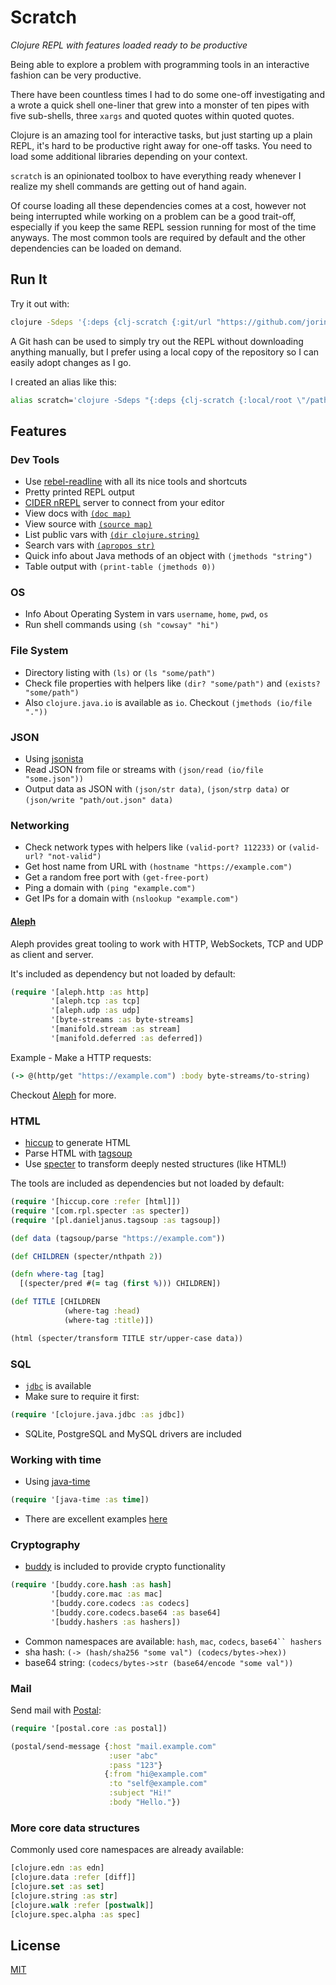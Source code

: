 # Scratch

*Clojure REPL with features loaded ready to be productive*

Being able to explore a problem with programming tools in an interactive fashion can be very productive.

There have been countless times I had to do some one-off investigating
and a wrote a quick shell one-liner that grew into a monster of ten pipes
with five sub-shells, three `xargs` and quoted quotes within quoted quotes.

Clojure is an amazing tool for interactive tasks, but just starting up a plain REPL,
it's hard to be productive right away for one-off tasks.
You need to load some additional libraries depending on your context.

`scratch` is an opinionated toolbox to have everything ready
whenever I realize my shell commands are getting out of hand again.

Of course loading all these dependencies comes at a cost,
however not being interrupted while working on a problem can be a good trait-off,
especially if you keep the same REPL session running for most of the time anyways.
The most common tools are required by default and the other dependencies can be loaded on demand.

## Run It

Try it out with:

```sh
clojure -Sdeps '{:deps {clj-scratch {:git/url "https://github.com/jorinvo/clj-scratch" :sha "33bc24b92a56e614dfb954e678abbcb5188e32f8"}}}' -m scratch
```

A Git hash can be used to simply try out the REPL without downloading anything manually,
but I prefer using a local copy of the repository so I can easily adopt changes as I go.

I created an alias like this:

```sh
alias scratch='clojure -Sdeps "{:deps {clj-scratch {:local/root \"/path/to/clj-scratch\"}}}" -m scratch'
```


## Features

### Dev Tools

- Use [rebel-readline](https://github.com/bhauman/rebel-readline) with all its nice tools and shortcuts
- Pretty printed REPL output
- [CIDER nREPL](https://github.com/clojure-emacs/cider-nrepl) server to connect from your editor
- View docs with [`(doc map)`](https://clojuredocs.org/clojure.repl/doc)
- View source with [`(source map)`](https://clojuredocs.org/clojure.repl/source)
- List public vars with [`(dir clojure.string)`](https://clojuredocs.org/clojure.repl/dir)
- Search vars with [`(apropos str)`](https://clojuredocs.org/clojure.repl/apropos)
- Quick info about Java methods of an object with `(jmethods "string")`
- Table output with `(print-table (jmethods 0))`

### OS

- Info About Operating System in vars `username`, `home`, `pwd`, `os`
- Run shell commands using `(sh "cowsay" "hi")`

### File System

- Directory listing with `(ls)` or `(ls "some/path")`
- Check file properties with helpers like `(dir? "some/path")` and `(exists? "some/path")`
- Also `clojure.java.io` is available as `io`. Checkout `(jmethods (io/file "."))`

### JSON

- Using [jsonista](https://github.com/metosin/jsonista)
- Read JSON from file or streams with `(json/read (io/file "some.json"))`
- Output data as JSON with `(json/str data)`, `(json/strp data)` or `(json/write "path/out.json" data)`

### Networking

- Check network types with helpers like `(valid-port? 112233)` or `(valid-url? "not-valid")`
- Get host name from URL with `(hostname "https://example.com")`
- Get a random free port with `(get-free-port)`
- Ping a domain with `(ping "example.com")`
- Get IPs for a domain with `(nslookup "example.com")`

#### [Aleph](https://github.com/ztellman/aleph)

Aleph provides great tooling to work with HTTP, WebSockets, TCP and UDP as client and server.

It's included as dependency but not loaded by default:

```clojure
(require '[aleph.http :as http]
         '[aleph.tcp :as tcp]
         '[aleph.udp :as udp]
         '[byte-streams :as byte-streams]
         '[manifold.stream :as stream]
         '[manifold.deferred :as deferred])
```

Example - Make a HTTP requests:

```clojure
(-> @(http/get "https://example.com") :body byte-streams/to-string)
```

Checkout [Aleph](https://github.com/ztellman/aleph) for more.

### HTML

- [hiccup](https://github.com/weavejester/hiccup) to generate HTML
- Parse HTML with [tagsoup](https://github.com/nathell/clj-tagsoup)
- Use [specter](https://github.com/nathanmarz/specter) to transform deeply nested structures (like HTML!)

The tools are included as dependencies but not loaded by default:

```clojure
(require '[hiccup.core :refer [html]])
(require '[com.rpl.specter :as specter])
(require '[pl.danieljanus.tagsoup :as tagsoup])

(def data (tagsoup/parse "https://example.com"))

(def CHILDREN (specter/nthpath 2))

(defn where-tag [tag]
  [(specter/pred #(= tag (first %))) CHILDREN])

(def TITLE [CHILDREN
            (where-tag :head)
            (where-tag :title)])

(html (specter/transform TITLE str/upper-case data))
```

### SQL

- [`jdbc`](https://github.com/clojure/java.jdbc) is available
- Make sure to require it first:

```clojure
(require '[clojure.java.jdbc :as jdbc])
```

- SQLite, PostgreSQL and MySQL drivers are included

### Working with time

- Using [java-time](https://github.com/dm3/clojure.java-time)

```clojure
(require '[java-time :as time])
```

- There are excellent examples [here](https://github.com/dm3/clojure.java-time#an-appetizer)

### Cryptography

- [buddy](https://github.com/funcool/buddy-core) is included to provide crypto functionality

```clojure
(require '[buddy.core.hash :as hash]
         '[buddy.core.mac :as mac]
         '[buddy.core.codecs :as codecs]
         '[buddy.core.codecs.base64 :as base64]
         '[buddy.hashers :as hashers])
```

- Common namespaces are available: `hash`, `mac`, `codecs`, `base64`` hashers`
- sha hash: `(-> (hash/sha256 "some val") (codecs/bytes->hex))`
- base64 string: `(codecs/bytes->str (base64/encode "some val"))`

### Mail

Send mail with [Postal](https://github.com/drewr/postal):

```clojure
(require '[postal.core :as postal])

(postal/send-message {:host "mail.example.com"
                      :user "abc"
                      :pass "123"}
                     {:from "hi@example.com"
                      :to "self@example.com"
                      :subject "Hi!"
                      :body "Hello."})
```

### More core data structures

Commonly used core namespaces are already available:

```clojure
[clojure.edn :as edn]
[clojure.data :refer [diff]]
[clojure.set :as set]
[clojure.string :as str]
[clojure.walk :refer [postwalk]]
[clojure.spec.alpha :as spec]
```


## License

[MIT](https://github.com/jorinvo/clj-scratch/blob/master/LICENSE)
